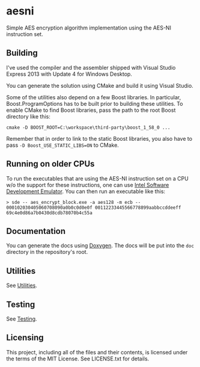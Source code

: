 # aesni

Simple AES encryption algorithm implementation using the AES-NI instruction set.

## Building

I've used the compiler and the assembler shipped with Visual Studio Express 2013 with Update 4 for Windows Desktop.

You can generate the solution using CMake and build it using Visual Studio.

Some of the utilities also depend on a few Boost libraries.
In particular, Boost.ProgramOptions has to be built prior to building these utilities.
To enable CMake to find Boost libraries, pass the path to the root Boost directory like this:

    cmake -D BOOST_ROOT=C:\workspace\third-party\boost_1_58_0 ...

Remember that in order to link to the static Boost libraries, you also have to pass `-D Boost_USE_STATIC_LIBS=ON` to CMake.

## Running on older CPUs

To run the executables that are using the AES-NI instruction set on a CPU w/o the support for these instructions, one can use
[Intel Software Development Emulator](https://software.intel.com/en-us/articles/intel-software-development-emulator).
You can then run an executable like this:

    > sde -- aes_encrypt_block.exe -a aes128 -m ecb -- 000102030405060708090a0b0c0d0e0f 00112233445566778899aabbccddeeff
    69c4e0d86a7b0430d8cdb78070b4c55a

## Documentation

You can generate the docs using [Doxygen](http://www.stack.nl/~dimitri/doxygen/).
The docs will be put into the `doc` directory in the repository's root.

## Utilities

See [Utilities](utils#utilities).

## Testing

See [Testing](test#testing).

## Licensing

This project, including all of the files and their contents, is licensed under the terms of the MIT License.
See LICENSE.txt for details.
